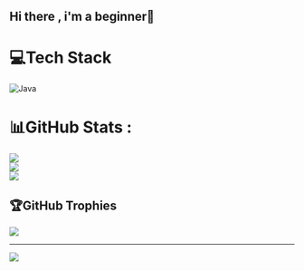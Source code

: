 ## Hi there , i'm a beginner👋

<!--
**AndriKurniawanM/AndriKurniawanM** is a ✨ _special_ ✨ repository because its `README.md` (this file) appears on your GitHub profile.

Here are some ideas to get you started:

- 🔭 I’m currently working on ...
- 🌱 I’m currently learning ...
- 👯 I’m looking to collaborate on ...
- 🤔 I’m looking for help with ...
- 💬 Ask me about ...
- 📫 How to reach me: ...
- 😄 Pronouns: ...
- ⚡ Fun fact: ...
-->

# 💻Tech Stack
![Java](https://img.shields.io/badge/java-%23ED8B00.svg?style=for-the-badge&logo=java&logoColor=white)
# 📊GitHub Stats :
![](https://github-readme-stats.vercel.app/api?username=AndriKurniawanM&theme=tokyonight&hide_border=true&include_all_commits=true&count_private=true)<br/>
![](https://github-readme-streak-stats.herokuapp.com/?user=AndriKurniawanM&theme=tokyonight&hide_border=true&count_private=true)<br/>
![](https://github-readme-stats.vercel.app/api/top-langs/?username=AndriKurniawanM&theme=tokyonight&hide_border=true&include_all_commits=true&count_private=true&layout=compact)

## 🏆GitHub Trophies
![](https://github-trophies.vercel.app/?username=AndriKurniawanM&theme=darkhub&no-frame=false&no-bg=false&margin-w=4)

---
[![](https://visitcount.itsvg.in/api?id=AndriKurniawanM&icon=0&color=1)](https://visitcount.itsvg.in)

